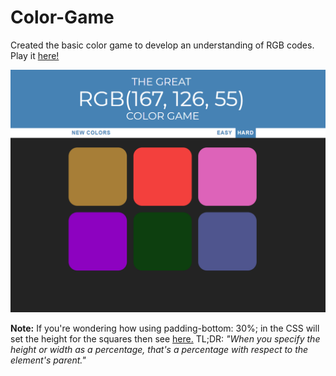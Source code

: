 # Color-Game

Created the basic color game to develop an understanding of RGB codes. Play it <a href="http://color-game-ausaf-ahmed.s3-website-us-east-1.amazonaws.com/">here!</a>

![Alt text](https://github.com/ausafaq/Color-Game/blob/master/utility/Preview.PNG)



**Note:** If you're wondering how using padding-bottom: 30%; in the CSS will set the height for the squares then see <a href= "https://stackoverflow.com/questions/5657964/css-why-doesn-t-percentage-height-work/5658062#5658062">here.</a>
TL;DR: *"When you specify the height or width as a percentage, that's a percentage with respect to the element's parent."*
